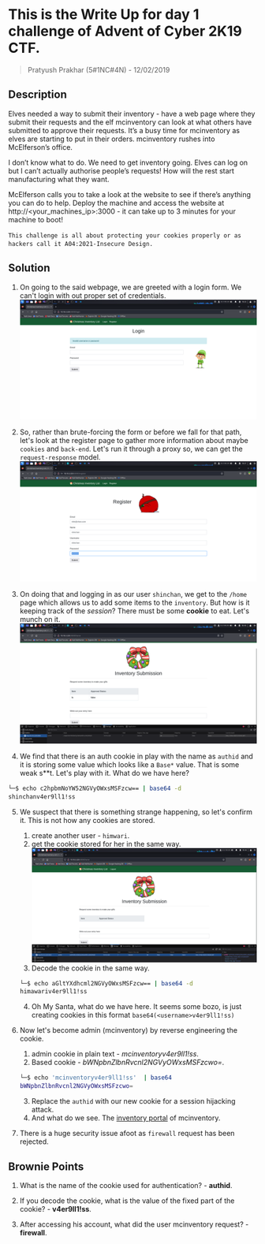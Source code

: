 # This is the Write Up for day 1 challenge of Advent of Cyber 2K19 CTF.

> Pratyush Prakhar (5#1NC#4N) - 12/02/2019

## Description

Elves needed a way to submit their inventory - have a web page where they submit their requests and the elf mcinventory can look at what others have submitted to approve their requests. It’s a busy time for mcinventory as elves are starting to put in their orders. mcinventory rushes into McElferson’s office.

I don’t know what to do. We need to get inventory going. Elves can log on but I can’t actually authorise people’s requests! How will the rest start manufacturing what they want.  

McElferson calls you to take a look at the website to see if there’s anything you can do to help. Deploy the machine and access the website at http://<your_machines_ip>:3000 - it can take up to 3 minutes for your machine to boot!

`This challenge is all about protecting your cookies properly or as hackers call it A04:2021-Insecure Design.`

## Solution

1. On going to the said webpage, we are greeted with a login form. We can't login with out proper set of credentials.
![](https://github.com/pratty010/CTF/blob/master/THM%20CTF/Advent%20of%20Cyber/2K19/day_1/images/login.png)

2. So, rather than brute-forcing the form or before we fall for that path, let's look at the register page to gather more information about maybe `cookies` and `back-end`. Let's run it through a proxy so, we can get the `request-response` model.
![](https://github.com/pratty010/CTF/blob/master/THM%20CTF/Advent%20of%20Cyber/2K19/day_1/images/register.png)

3. On doing that and logging in as our user `shinchan`, we get to the `/home` page which allows us to add some items to the `inventory`. But how is it keeping track of the _session_? There must be some **cookie** to eat. Let's munch on it.
![](https://github.com/pratty010/CTF/blob/master/THM%20CTF/Advent%20of%20Cyber/2K19/day_1/images/home.png)

4. We find that there is an auth cookie in play with the name as `authid` and it is storing some value which looks like a `Base*` value. That is some weak s**t. Let's play with it. What do we have here?

```bash
└─$ echo c2hpbmNoYW52NGVyOWxsMSFzcw== | base64 -d
shinchanv4er9ll1!ss
```

5. We suspect that there is something strange happening, so let's confirm it. This is not how any cookies are stored.
    1. create another user - `himwari`.
    2. get the cookie stored for her in the same way.
    ![](https://github.com/pratty010/CTF/blob/master/THM%20CTF/Advent%20of%20Cyber/2K19/day_1/images/cookie_check.png)
    3. Decode the cookie in the same way.
    ```bash
    └─$ echo aGltYXdhcml2NGVyOWxsMSFzcw== | base64 -d
    himawariv4er9ll1!ss  
    ```
    4. Oh My Santa, what do we have here. It seems some bozo, is just creating cookies in this format `base64(<username>v4er9ll1!ss)`

6. Now let's become admin (mcinventory) by reverse engineering the cookie.
    1. admin cookie in plain text - _mcinventoryv4er9ll1!ss_.
    2. Based cookie - _bWNpbnZlbnRvcnl2NGVyOWxsMSFzcwo=_.
    ```bash
    └─$ echo 'mcinventoryv4er9ll1!ss'  | base64 
    bWNpbnZlbnRvcnl2NGVyOWxsMSFzcwo=
    ```
    3. Replace the `authid` with our new cookie for a session hijacking attack.
    4. And what do we see. The [inventory portal](https://github.com/pratty010/CTF/blob/master/THM%20CTF/Advent%20of%20Cyber/2K19/day_1/images/mcinventory.png) of mcinventory.

7. There is a huge security issue afoot as `firewall` request has been rejected.


## Brownie Points

1. What is the name of the cookie used for authentication? - **authid**.

2. If you decode the cookie, what is the value of the fixed part of the cookie? - **v4er9ll1!ss**.

3. After accessing his account, what did the user mcinventory request? - **firewall**.
